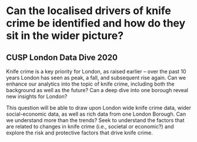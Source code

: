 
# Can the localised drivers of knife crime be identified and how do they sit in the wider picture?
## CUSP London Data Dive 2020

Knife crime is a key priority for London, as raised earlier – over the past 10 years London has seen as peak, a fall, and subsequent rise again. Can we enhance our analytics into the topic of knife crime, including both the background as well as the future? Can a deep dive into one borough reveal new insights for London?  
 
This question will be able to draw upon London wide knife crime data, wider social-economic data, as well as rich data from one London Borough.  Can we understand more than the trends? Seek to understand the factors that are related to changes in knife crime (i.e., societal or economic?) and explore the risk and protective factors that drive knife crime. 

